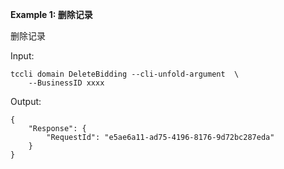 **Example 1: 删除记录**

删除记录

Input: 

```
tccli domain DeleteBidding --cli-unfold-argument  \
    --BusinessID xxxx
```

Output: 
```
{
    "Response": {
        "RequestId": "e5ae6a11-ad75-4196-8176-9d72bc287eda"
    }
}
```

